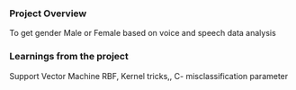 ### Project Overview

 To get gender Male or Female based on voice and speech data analysis


### Learnings from the project

 Support Vector Machine
RBF, Kernel tricks,, C- misclassification parameter


